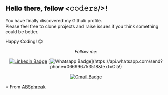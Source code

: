 <h2> 𝐇𝐞𝐥𝐥𝐨 𝐭𝐡𝐞𝐫𝐞, 𝐟𝐞𝐥𝐥𝐨𝐰 <𝚌𝚘𝚍𝚎𝚛𝚜/>!  </h2>

<div align="center" width="50">


</div>

You have finally discovered my Github profile. <br>
Please feel free to clone projects and raise issues if you think something could be better.

Happy Coding! 😊

<div align="center">



<i>Follow me:</i><br>

[![Linkedin Badge](https://img.shields.io/badge/-LinkedIn-blue?style=flat-square&logo=Linkedin&logoColor=white&link=https:https://www.linkedin.com/in/cesar-augusto-6513551a4/)](https://https://www.linkedin.com/in/cesar-augusto-6513551a4/)
[![Whatsapp Badge](https://img.shields.io/badge/-Whatsapp-4CA143?style=flat-square&labelColor=4CA143&logo=whatsapp&logoColor=white&link=https://api.whatsapp.com/send?phone=066996753518&text=Olá!)](https://api.whatsapp.com/send?phone=066996753518&text=Olá!)

[![Gmail Badge](https://img.shields.io/badge/-Gmail-c14438?style=flat-square&logo=Gmail&logoColor=white&link=mailto:contatocsaugusto@gmail.com)](mailto:contatocsaugusto@gmail.com)




</div>


⭐ From [ABSphreak](https://github.com/ABSphreak)
